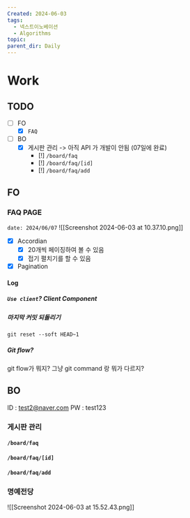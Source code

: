```yaml
---
Created: 2024-06-03
tags:
  - 넥스트이노베이션
  - Algorithms
topic: 
parent_dir: Daily
---
```

# Work

## TODO
- [ ] FO
	- [x] `FAQ`
- [ ] BO
	- [x] 게시판 관리 -> 아직 API 가 개발이 안됨 (07일에 완료)
		- [!] `/board/faq`
		- [!] `/board/faq/[id]`
		- [!] `/board/faq/add`
## FO
### FAQ PAGE
`date: 2024/06/07`
![[Screenshot 2024-06-03 at 10.37.10.png]]
- [x] Accordian
	- [x] 20개씩 페이징하여 볼 수 있음
	- [x] 접기 펼치기를 할 수 있음
- [x] Pagination
#### Log
##### `Use client`? Client Component

##### 마지막 커밋 되돌리기
```
git reset --soft HEAD~1
```
##### Git flow?
git flow가 뭐지? 그냥 git command 랑 뭐가 다르지?
## BO
ID : test2@naver.com
PW : test123
### 게시판 관리
#### `/board/faq`
#### `/board/faq/[id]`
#### `/board/faq/add`
### 명예전당
![[Screenshot 2024-06-03 at 15.52.43.png]]
